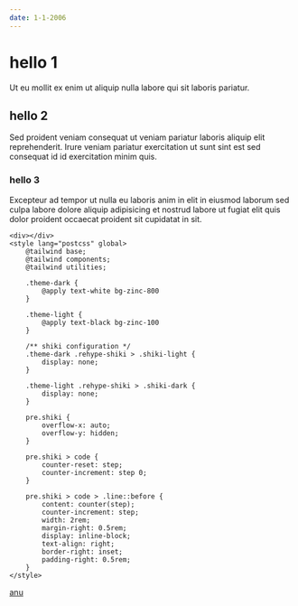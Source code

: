 ```yaml
---
date: 1-1-2006
---
```


# hello 1

Ut eu mollit ex enim ut aliquip nulla labore qui sit laboris pariatur.

## hello 2

Sed proident veniam consequat ut veniam pariatur laboris aliquip elit reprehenderit.
Irure veniam pariatur exercitation ut sunt sint est sed consequat id id exercitation minim quis.

### hello 3

Excepteur ad tempor ut nulla eu laboris anim in elit in eiusmod laborum sed culpa labore dolore aliquip adipisicing et nostrud labore ut fugiat elit quis dolor proident occaecat proident sit cupidatat in sit.

```svelte
<div></div>
<style lang="postcss" global>
	@tailwind base;
	@tailwind components;
	@tailwind utilities;

	.theme-dark {
		@apply text-white bg-zinc-800
	}

	.theme-light {
		@apply text-black bg-zinc-100
	}

	/** shiki configuration */
	.theme-dark .rehype-shiki > .shiki-light {
		display: none;
	}

	.theme-light .rehype-shiki > .shiki-dark {
		display: none;
	}

	pre.shiki {
		overflow-x: auto;
		overflow-y: hidden;
	}

	pre.shiki > code {
		counter-reset: step;
		counter-increment: step 0;
	}

	pre.shiki > code > .line::before {
		content: counter(step);
		counter-increment: step;
		width: 2rem;
		margin-right: 0.5rem;
		display: inline-block;
		text-align: right;
		border-right: inset;
		padding-right: 0.5rem;
	}
</style>
```


[anu](/)
